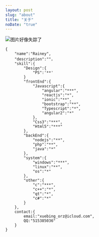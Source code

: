 ```yaml
---
layout: post
slug: "about"
title: "关于"
noDate: "true"
---
```

![图片好像失踪了](http://7xpp66.com1.z0.glb.clouddn.com/blog/img/382b5de7cbf22e47s.jpg)   

<!-- more -->

	{
		"name":"Rainey",
		"description":""，
		"skill":{
			"Design":{
				"PS":'**'
			}
			"frontEnd":{
				"Javascript":{
					"angular":"***",
					"reactjs":"*",
					"ionic":"**",
					"bootstrap":"**",
					"Typescript":"*",
					"angular2":"*"
				},
				"Css3":"***",
				"Html5":"***"
			},
			"backEnd":{
				"nodejs":"**",
				"php":"**",
				"java":"*"
			},
			"system":{
				"windows":"***",
				"linux":"**",
				"os":"*"
			},
			"other":{
				"c":"***",
				"c++":"*",
				"qt":"*",
				"c#":"*"
			}
		},
		contact:{
			email:"xuebing_orz@icloud.com",
			QQ:"515385036"
		}
	}
